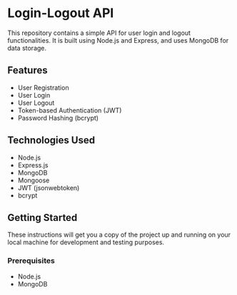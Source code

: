 # Login-Logout API

This repository contains a simple API for user login and logout functionalities. It is built using Node.js and Express, and uses MongoDB for data storage.

## Features

- User Registration
- User Login
- User Logout
- Token-based Authentication (JWT)
- Password Hashing (bcrypt)

## Technologies Used

- Node.js
- Express.js
- MongoDB
- Mongoose
- JWT (jsonwebtoken)
- bcrypt

## Getting Started

These instructions will get you a copy of the project up and running on your local machine for development and testing purposes.

### Prerequisites

- Node.js
- MongoDB
